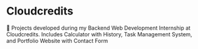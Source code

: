 # Cloudcredits
🚀 Projects developed during my Backend Web Development Internship at Cloudcredits. Includes Calculator with History, Task Management System, and Portfolio Website with Contact Form
